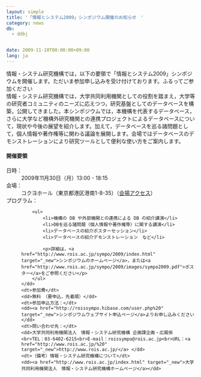 ```yaml
---
layout: simple
title: '「情報とシステム2009」シンポジウム開催のお知らせ　'
category: news
db:
  - ddbj


date: 2009-11-10T00:00:00+09:00
lang: ja
---
```


情報・システム研究機構では，以下の要領で「情報とシステム2009」シンポジウムを開催します。ただいま参加申し込みを受け付けております。ふるってご参加ください<br>情報・システム研究機構では，大学共同利用機関としての役割を踏まえ，大学等の研究者コミュニティのニーズに応えつつ，研究基盤としてのデータベースを構築，公開してきました。本シンポジウムでは，本機構を代表するデータベース，さらに大学など機構外研究機関との連携プロジェクトによるデータベースについて，現状や今後の展望を紹介します。加えて，データベースを巡る諸問題として，個人情報や著作権等に関わる議論を展開します。会場ではデータベースのデモンストレーションにより研究ツールとして便利な使い方をご案内します。<br>

<h4>開催要領</h4>

<dl class="d-triangle">
    <dt>日時：</dt>
    <dd>2009年11月30日（月）13:00 - 18:15</dd>
    <dt>会場：</dt>
    <dd>コクヨホール（東京都港区港南1-8-35）（<a href="http://www.rois.ac.jp/sympo/2009/index.html#access" target="_new">会場アクセス</a>）</dd>
    <dt>プログラム：</dt>
    <dd>

        <ul>
            <li>機構の DB や外部機関との連携による DB の紹介講演</li>
            <li>DBを巡る諸問題（個人情報や著作権等）に関する講演</li>
            <li>データベースの紹介ポスターセッション</li>
            <li>データベースの紹介デモンストレーション　など</li>

            <p>詳細は，<a href="http://www.rois.ac.jp/sympo/2009/index.html" target="_new">シンポジウムのホームページ</a>，または<a href="http://www.rois.ac.jp/sympo/2009/images/sympo2009.pdf">ポスター</a>をご参照ください</p>
        </ul>
    </dd>
    <dt>参加費</dt>
    <dd>無料　（要申込，先着順）</dd>
    <dt>参加申込方法：</dt>
    <dd><a href="http://roissympo.hibase.com/user.php%20" target="_new">シンポジウムウェブサイト申込ページ</a>よりお申し込みください</dd>
    <dt>問い合わせ先：</dt>
    <dd>大学共同利用機関法人　情報・システム研究機構 企画課企画・広報係<br>TEL：03-6402-6215<br>E-mail：roissympo@rois.ac.jp<br>URL：<a href="http://www.rois.ac.jp/%20" target="_new">http://www.rois.ac.jp/</a> </dd>
    <dt>（備考）情報・システム研究機構について</dt>
    <dd><a href="http://www.rois.ac.jp/index.html" target="_new">大学共同利用機関法人　情報・システム研究機構ホームページ</a></dd>
</dl>

